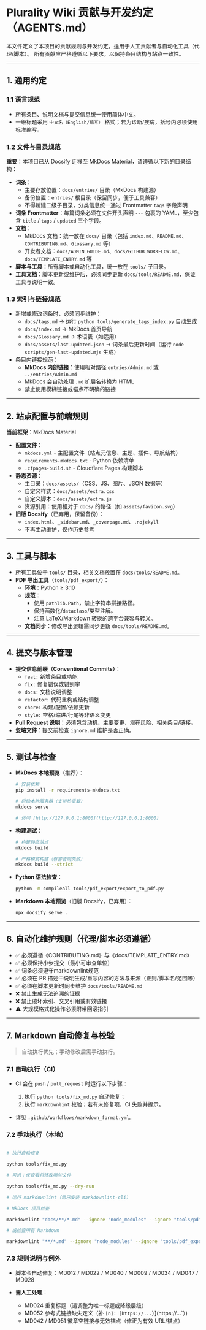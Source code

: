 # Plurality Wiki 贡献与开发约定（AGENTS.md）

本文件定义了本项目的贡献规则与开发约定，适用于人工贡献者与自动化工具（代理/脚本）。
所有贡献应严格遵循以下要求，以保持条目结构与站点一致性。

---

## 1. 通用约定

### 1.1 语言规范

- 所有条目、说明文档与提交信息统一使用简体中文。
- 一级标题采用 `中文名（English/缩写）` 格式；若为诊断/疾病，括号内必须使用标准缩写。

### 1.2 文件与目录规范

**重要**：本项目已从 Docsify 迁移至 MkDocs Material，请遵循以下新的目录结构：

- **词条**：
  - 主要存放位置：`docs/entries/` 目录（MkDocs 构建源）
  - 备份位置：`entries/` 根目录（保留同步，便于工具兼容）
  - 不得新建二级子目录，分类信息统一通过 Frontmatter `tags` 字段声明
- **词条 Frontmatter**：每篇词条必须在文件开头声明 `---` 包裹的 YAML，至少包含 `title` / `tags` / `updated` 三个字段。
- **文档**：
  - MkDocs 文档：统一放在 `docs/` 目录（包括 `index.md`、`README.md`、`CONTRIBUTING.md`、`Glossary.md` 等）
  - 开发者文档：`docs/ADMIN_GUIDE.md`、`docs/GITHUB_WORKFLOW.md`、`docs/TEMPLATE_ENTRY.md` 等
- **脚本与工具**：所有脚本或自动化工具，统一放在 `tools/` 子目录。
- **工具文档**：脚本更新或维护后，必须同步更新 `docs/tools/README.md`，保证工具与说明一致。

### 1.3 索引与链接规范

- 新增或修改词条时，必须同步维护：
  - `docs/tags.md` → 运行 `python tools/generate_tags_index.py` 自动生成
  - `docs/index.md` → MkDocs 首页导航
  - `docs/Glossary.md` → 术语表（如适用）
  - `docs/assets/last-updated.json` → 词条最后更新时间（运行 `node scripts/gen-last-updated.mjs` 生成）
- 条目内链接规范：
  - **MkDocs 内部链接**：使用相对路径 `entries/Admin.md` 或 `../entries/Admin.md`
  - MkDocs 会自动处理 `.md` 扩展名转换为 HTML
  - 禁止使用模糊链接或锚点不明确的链接

---

## 2. 站点配置与前端规则

**当前框架**：MkDocs Material

- **配置文件**：
  - `mkdocs.yml` - 主配置文件（站点元信息、主题、插件、导航结构）
  - `requirements-mkdocs.txt` - Python 依赖清单
  - `.cfpages-build.sh` - Cloudflare Pages 构建脚本
- **静态资源**：
  - 主目录：`docs/assets/`（CSS、JS、图片、JSON 数据等）
  - 自定义样式：`docs/assets/extra.css`
  - 自定义脚本：`docs/assets/extra.js`
  - 资源引用：使用相对于 `docs/` 的路径（如 `assets/favicon.svg`）
- **旧版 Docsify**（已弃用，保留备份）：
  - `index.html`、`_sidebar.md`、`_coverpage.md`、`.nojekyll`
  - 不再主动维护，仅作历史参考

---

## 3. 工具与脚本

- 所有工具位于 `tools/` 目录，相关文档放置在 `docs/tools/README.md`。
- **PDF 导出工具**（`tools/pdf_export/`）：
  - **环境**：Python ≥ 3.10
  - **规范**：
    - 使用 `pathlib.Path`，禁止字符串拼接路径。
    - 保持函数化/`dataclass`/类型注解。
    - 注意 LaTeX/Markdown 转换的跨平台兼容与转义。
  - **文档同步**：修改导出逻辑需同步更新 `docs/tools/README.md`。

---

## 4. 提交与版本管理

- **提交信息前缀（Conventional Commits）**：
  - `feat:` 新增条目或功能
  - `fix:` 修复错误或错别字
  - `docs:` 文档说明调整
  - `refactor:` 代码重构或结构调整
  - `chore:` 构建/配置/依赖更新
  - `style:` 空格/缩进/行尾等非语义变更
- **Pull Request 说明**：必须包含动机、主要变更、潜在风险、相关条目/链接。
- **忽略文件**：提交前检查 `ignore.md` 维护是否正确。

---

## 5. 测试与检查

- **MkDocs 本地预览**（推荐）：

  ```bash
  # 安装依赖
  pip install -r requirements-mkdocs.txt

  # 启动本地服务器（支持热重载）
  mkdocs serve

  # 访问 [http://127.0.0.1:8000](http://127.0.0.1:8000)
  ```

- **构建测试**：

  ```bash
  # 构建静态站点
  mkdocs build

  # 严格模式构建（有警告则失败）
  mkdocs build --strict
  ```

- **Python 语法检查**：

  ```bash
  python -m compileall tools/pdf_export/export_to_pdf.py
  ```

- **Markdown 本地预览**（旧版 Docsify，已弃用）：

  ```bash
  npx docsify serve .
  ```

---

## 6. 自动化维护规则（代理/脚本必须遵循）

- ✅ 必须遵循《CONTRIBUTING.md》与《docs/TEMPLATE_ENTRY.md》
- ✅ 必须保持小步提交（最小可审查单位）
- ✅ 词条必须遵守markdownlint规范
- ✅ 必须在 PR 描述中说明生成/重写内容的方法与来源（正则/脚本名/范围等）
- ✅ 必须在脚本更新时同步维护 `docs/tools/README.md`
- ❌ 禁止生成无法追溯的证据
- ❌ 禁止破坏索引、交叉引用或有效链接
- ⚠️ 大规模格式化操作必须附带回滚指引

---

## 7. Markdown 自动修复与校验

> 自动执行优先；手动修改后需手动执行。

### 7.1 自动执行（CI）

- CI 会在 `push` / `pull_request` 时运行以下步骤：

  1. 执行 `python tools/fix_md.py` 自动修复；
  2. 执行 `markdownlint` 校验；若有未修复项，CI 失败并提示。
- 详见 `.github/workflows/markdown_format.yml`。

### 7.2 手动执行（本地）

```bash

# 执行自动修复

python tools/fix_md.py

# 可选：仅查看将修改哪些文件

python tools/fix_md.py --dry-run

# 运行 markdownlint（需已安装 markdownlint-cli）

# MkDocs 项目检查

markdownlint "docs/**/*.md" --ignore "node_modules" --ignore "tools/pdf_export/vendor"

# 或检查所有 Markdown

markdownlint "**/*.md" --ignore "node_modules" --ignore "tools/pdf_export/vendor" --ignore "site"
```

### 7.3 规则说明与例外

- 脚本会自动修复：MD012 / MD022 / MD040 / MD009 / MD034 / MD047 / MD028
- **需人工处理**：

  - MD024 重复标题（请调整为唯一标题或降级层级）
  - MD052 参考式链接缺失定义（补 `[n]: [https://...`）](https://...`）)
  - MD042 / MD051 徽章空链接与无效锚点（修正为有效 URL/锚点）
